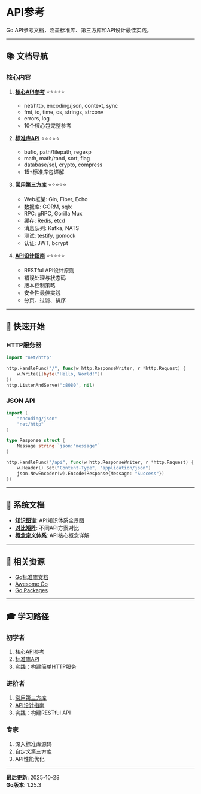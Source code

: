 # API参考

Go API参考文档，涵盖标准库、第三方库和API设计最佳实践。

---

## 📚 文档导航

### 核心内容

1. **[核心API参考](./01-核心API参考.md)** ⭐⭐⭐⭐⭐
   - net/http, encoding/json, context, sync
   - fmt, io, time, os, strings, strconv
   - errors, log
   - 10个核心包完整参考

2. **[标准库API](./02-标准库API.md)** ⭐⭐⭐⭐⭐
   - bufio, path/filepath, regexp
   - math, math/rand, sort, flag
   - database/sql, crypto, compress
   - 15+标准库包详解

3. **[常用第三方库](./03-常用第三方库.md)** ⭐⭐⭐⭐⭐
   - Web框架: Gin, Fiber, Echo
   - 数据库: GORM, sqlx
   - RPC: gRPC, Gorilla Mux
   - 缓存: Redis, etcd
   - 消息队列: Kafka, NATS
   - 测试: testify, gomock
   - 认证: JWT, bcrypt

4. **[API设计指南](./04-API设计指南.md)** ⭐⭐⭐⭐⭐
   - RESTful API设计原则
   - 错误处理与状态码
   - 版本控制策略
   - 安全性最佳实践
   - 分页、过滤、排序

---

## 🎯 快速开始

### HTTP服务器

```go
import "net/http"

http.HandleFunc("/", func(w http.ResponseWriter, r *http.Request) {
    w.Write([]byte("Hello, World!"))
})
http.ListenAndServe(":8080", nil)
```

### JSON API

```go
import (
    "encoding/json"
    "net/http"
)

type Response struct {
    Message string `json:"message"`
}

http.HandleFunc("/api", func(w http.ResponseWriter, r *http.Request) {
    w.Header().Set("Content-Type", "application/json")
    json.NewEncoder(w).Encode(Response{Message: "Success"})
})
```

---

## 📖 系统文档

- **[知识图谱](./00-知识图谱.md)**: API知识体系全景图
- **[对比矩阵](./00-对比矩阵.md)**: 不同API方案对比
- **[概念定义体系](./00-概念定义体系.md)**: API核心概念详解

---

## 🔗 相关资源

- [Go标准库文档](https://pkg.go.dev/std)
- [Awesome Go](https://github.com/avelino/awesome-go)
- [Go Packages](https://pkg.go.dev/)

---

## 🎓 学习路径

### 初学者
1. [核心API参考](./01-核心API参考.md)
2. [标准库API](./02-标准库API.md)
3. 实践：构建简单HTTP服务

### 进阶者
1. [常用第三方库](./03-常用第三方库.md)
2. [API设计指南](./04-API设计指南.md)
3. 实践：构建RESTful API

### 专家
1. 深入标准库源码
2. 自定义第三方库
3. API性能优化

---

**最后更新**: 2025-10-28  
**Go版本**: 1.25.3
